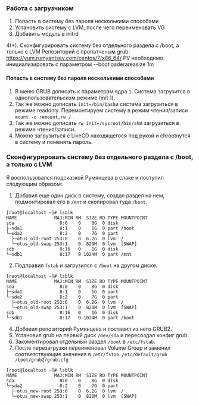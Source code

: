 ### Работа с загрузчиком
1. Попасть в систему без пароля несколькими способами
2. Установить систему с LVM, после чего переименовать VG
3. Добавить модуль в initrd

4(*). Сконфигурировать систему без отдельного раздела с /boot, а только с LVM
Репозиторий с пропатченым grub: https://yum.rumyantsev.com/centos/7/x86_64/
PV необходимо инициализировать с параметром --bootloaderareasize 1m

#### Попасть в систему без пароля несколькими способами

1. В меню GRUB дописать к параметрам ядра ```1```. Система загрузится в однопользовательском режиме (init 1).
2. Так же можно дописать ```init=/bin/bash```и система загрузиться в режиме readonly. 
Перемонтируем систему в режим чтения/записи ```mount -o remount,rw /```
3. Так же можно дописать ```rw init=/sysroot/bin/sh```и загрузиться в режиме чтения/записи.
4. Можно загрузиться с LiveCD находящегося под рукой и chrootнутся в систему и поменять пароль. 

### Сконфигурировать систему без отдельного раздела с /boot, а только с LVM

Я воспользовался подсказкой Румянцева в слаке и поступил следующим образом:

1. Добавил еще один диск в систему, создал раздел на нем, подмонтировал его в ```/mnt``` и скопировал туда ```/boot```.
```
[root@localhost ~]# lsblk 
NAME              MAJ:MIN RM  SIZE RO TYPE MOUNTPOINT
sda                 8:0    0    8G  0 disk 
├─sda1              8:1    0    1G  0 part /boot
└─sda2              8:2    0    7G  0 part 
  ├─otus_old-root 253:0    0  6.2G  0 lvm  /
  └─otus_old-swap 253:1    0  820M  0 lvm  [SWAP]
sdb                 8:16   0    1G  0 disk 
└─sdb1              8:17   0 1024M  0 part /mnt

```

2. Подправил ```fstab``` и загрузился с ```/boot``` на другом диске.
```
[root@localhost ~]# lsblk 
NAME              MAJ:MIN RM  SIZE RO TYPE MOUNTPOINT
sda                 8:0    0    8G  0 disk 
├─sda1              8:1    0    1G  0 part 
└─sda2              8:2    0    7G  0 part 
  ├─otus_old-root 253:0    0  6.2G  0 lvm  /
  └─otus_old-swap 253:1    0  820M  0 lvm  [SWAP]
sdb                 8:16   0    1G  0 disk 
└─sdb1              8:17   0 1024M  0 part /boot

``` 
4. Добавил репозиторий Румянцева и поставил из него GRUB2. 
5. Установил grub на первый диск ```/dev/sda``` и пересоздал конфиг grub.
6. Закоментировал отдельный раздел ```/boot``` в ```/etc/fstab```.
7. После перезагрузки переименовал Volume Group и заменил соответствующие значения в  ```/etc/fstab /etc/default/grub /boot/grub2/grub.cfg```
```
[root@localhost ~]# lsblk 
NAME              MAJ:MIN RM  SIZE RO TYPE MOUNTPOINT
sda                 8:0    0    8G  0 disk 
└─sda2              8:2    0    7G  0 part 
  ├─otus_new-root 253:0    0  6.2G  0 lvm  /
  └─otus_new-swap 253:1    0  820M  0 lvm  [SWAP]

```
